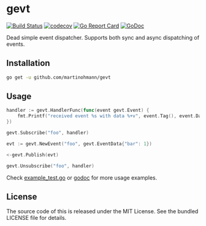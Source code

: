 gevt
====

[![Build Status](https://travis-ci.org/martinohmann/gevt.svg)](https://travis-ci.org/martinohmann/gevt)
[![codecov](https://codecov.io/gh/martinohmann/gevt/branch/master/graph/badge.svg)](https://codecov.io/gh/martinohmann/gevt)
[![Go Report Card](https://goreportcard.com/badge/github.com/martinohmann/gevt)](https://goreportcard.com/report/github.com/martinohmann/gevt)
[![GoDoc](https://godoc.org/github.com/martinohmann/gevt?status.svg)](https://godoc.org/github.com/martinohmann/gevt)

Dead simple event dispatcher. Supports both sync and async dispatching of events.

Installation
------------

```sh
go get -u github.com/martinohmann/gevt
```

Usage
-----

```go
handler := gevt.HandlerFunc(func(event gevt.Event) {
    fmt.Printf("received event %s with data %+v", event.Tag(), event.Data())
})

gevt.Subscribe("foo", handler)

evt := gevt.NewEvent("foo", gevt.EventData{"bar": 1})

<-gevt.Publish(evt)

gevt.Unsubscribe("foo", handler)
```

Check [example_test.go](example_test.go) or
[godoc](https://godoc.org/github.com/martinohmann/gevt) for more usage
examples.

License
-------

The source code of this is released under the MIT License. See the bundled LICENSE
file for details.
